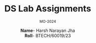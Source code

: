 <div style="display: flex; flex-direction: column; place-items: center; text-align: center; margin-top: 50%;">
  <h1>
    DS Lab Assignments
  </h1>
  <small>
    MO-2024
  </small>

  <p>
    <b>Name</b>- Harsh Narayan Jha
    <br />
    <b>Roll</b>- BTECH/60019/23
  </p>
</div>

<div style="page-break-before:always">&nbsp;</div>
<p></p>
